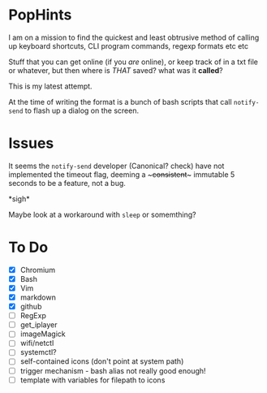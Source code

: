 # PopHints

I am on a mission to find the quickest and least obtrusive method of calling up keyboard shortcuts, CLI program commands, regexp formats etc etc 

Stuff that you can get online (if you _are_ online), or keep track of in a txt file or whatever, but then where is _THAT_ saved? what was it **called**?

This is my latest attempt.

At the time of writing the format is a bunch of bash scripts that call ```notify-send``` to flash up a dialog on the screen.

# Issues

It seems the ```notify-send``` developer (Canonical? check) have not implemented the timeout flag, deeming a ~~~consistent~~~ immutable 5 seconds to be a feature, not a bug.

\*sigh\*

Maybe look at a workaround with ```sleep``` or somemthing?

# To Do

- [x] Chromium
- [x] Bash
- [x] Vim
- [x] markdown
- [x] github
- [ ] RegExp
- [ ] get_iplayer
- [ ] imageMagick
- [ ] wifi/netctl
- [ ] systemctl?
- [ ] self-contained icons (don't point at system path)
- [ ] trigger mechanism - bash alias not really good enough!
- [ ] template with variables for filepath to icons
